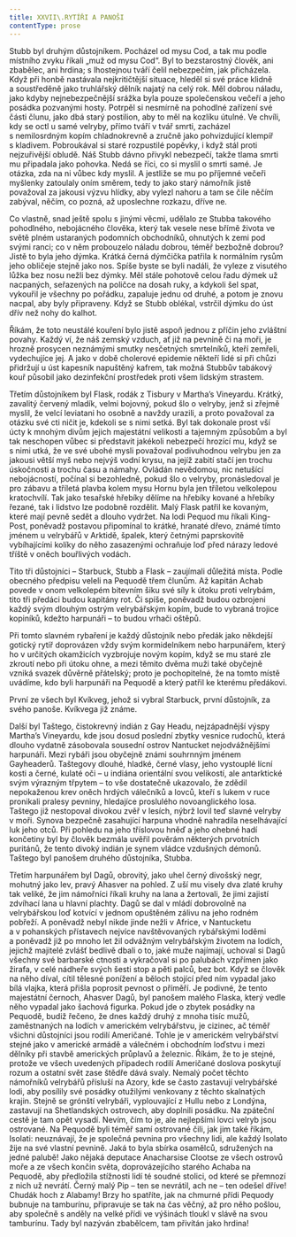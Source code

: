 ```yaml
---
title: XXVII\.RYTÍŘI A PANOŠI
contentType: prose
---
```


<section>

Stubb byl druhým důstojníkem. Pocházel od mysu Cod, a tak mu podle místního zvyku říkali „muž od mysu Cod“. Byl to bezstarostný člověk, ani zbabělec, ani hrdina; s lhostejnou tváří čelil nebezpečím, jak přicházela. Když při honbě nastávala nejkritičtější situace, hleděl si své práce klidně a soustředěně jako truhlářský dělník najatý na celý rok. Měl dobrou náladu, jako kdyby nejnebezpečnější srážka byla pouze společenskou večeří a jeho posádka pozvanými hosty. Potrpěl si nesmírně na pohodlné zařízení své části člunu, jako dbá starý postilion, aby to měl na kozlíku útulné. Ve chvíli, kdy se octl u samé velryby, přímo tváří v tvář smrti, zacházel s nemilosrdným kopím chladnokrevně a zručně jako pohvizdující klempíř s kladivem. Pobroukával si staré rozpustilé popěvky, i když stál proti nejzuřivější obludě. Náš Stubb dávno přivykl nebezpečí, takže tlama smrti mu připadala jako pohovka. Nedá se říci, co si myslil o smrti samé. Je otázka, zda na ni vůbec kdy myslil. A jestliže se mu po příjemné večeři myšlenky zatoulaly oním směrem, tedy to jako starý námořník jistě považoval za jakousi výzvu hlídky, aby vylezl nahoru a tam se čile něčím zabýval, něčím, co pozná, až uposlechne rozkazu, dříve ne.

Co vlastně, snad ještě spolu s jinými věcmi, udělalo ze Stubba takového pohodlného, nebojácného člověka, který tak vesele nese břímě života ve světě plném ustaraných podomních obchodníků, ohnutých k zemi pod svými ranci; co v něm probouzelo náladu dobrou, téměř bezbožně dobrou? Jistě to byla jeho dýmka. Krátká černá dýmčička patřila k normálním rysům jeho obličeje stejně jako nos. Spíše byste se byli nadáli, že vyleze z visutého lůžka bez nosu nežli bez dýmky. Měl stále pohotově celou řadu dýmek už nacpaných, seřazených na poličce na dosah ruky, a kdykoli šel spat, vykouřil je všechny po pořádku, zapaluje jednu od druhé, a potom je znovu nacpal, aby byly připraveny. Když se Stubb oblékal, vstrčil dýmku do úst dřív než nohy do kalhot.

Říkám, že toto neustálé kouření bylo jistě aspoň jednou z příčin jeho zvláštní povahy. Každý ví, že náš zemský vzduch, ať již na pevnině či na moři, je hrozně prosycen neznámými smutky nesčetných smrtelníků, kteří zemřeli, vydechujíce jej. A jako v době cholerové epidemie někteří lidé si při chůzi přidržují u úst kapesník napuštěný kafrem, tak možná Stubbův tabákový kouř působil jako dezinfekční prostředek proti všem lidským strastem.

Třetím důstojníkem byl Flask, rodák z Tisbury v Martha’s Vine­yardu. Krátký, zavalitý červený mladík, velmi bojovný, pokud šlo o velryby, jenž si zřejmě myslil, že velcí leviatani ho osobně a navždy urazili, a proto považoval za otázku své cti ničit je, kdekoli se s nimi setká. Byl tak dokonale prost vší úcty k mnohým divům jejich majestátní velikosti a tajemným způsobům a byl tak neschopen vůbec si představit jakékoli nebezpečí hrozící mu, když se s nimi utká, že ve své ubohé mysli považoval podivuhodnou velrybu jen za jakousi větší myš nebo nejvýš vodní krysu, na jejíž zabití stačí jen trochu úskočnosti a trochu času a námahy. Ovládán nevědomou, nic netušící nebojácností, počínal si bezohledně, pokud šlo o velryby, pronásledoval je pro zábavu a tříletá plavba kolem mysu Hornu byla jen tříletou velkolepou kratochvílí. Tak jako tesařské hřebíky dělíme na hřebíky kované a hřebíky řezané, tak i lidstvo lze podobně rozdělit. Malý Flask patřil ke kovaným, které mají pevně sedět a dlouho vydržet. Na lodi Pequod mu říkali King-Post, poněvadž postavou připomínal to krátké, hranaté dřevo, známé tímto jménem u velrybářů v Arktidě, špalek, který četnými paprskovitě vybíhajícími kolíky do něho zasazenými ochraňuje loď před nárazy ledové tříště v oněch bouřlivých vodách.

Tito tři důstojníci – Starbuck, Stubb a Flask – zaujímali důležitá místa. Podle obecného předpisu veleli na Pequodě třem člunům. Až kapitán Achab povede v onom velkolepém bitevním šiku své síly k útoku proti velrybám, tito tři předáci budou kapitány rot. Či spíše, poněvadž budou ozbrojeni každý svým dlouhým ostrým velrybářským kopím, bude to vybraná trojice kopiníků, kdežto harpunáři – to budou vrhači oštěpů.

Při tomto slavném rybaření je každý důstojník nebo předák jako někdejší gotický rytíř doprovázen vždy svým kormidelníkem nebo harpunářem, který ho v určitých okamžicích vyzbrojuje novým kopím, když se mu staré zle zkroutí nebo při útoku ohne, a mezi těmito dvěma muži také obyčejně vzniká svazek důvěrně přátelský; proto je pochopitelné, že na tomto místě uvádíme, kdo byli harpunáři na Pequodě a který patřil ke kterému předákovi.

První ze všech byl Kvíkveg, jehož si vybral Starbuck, první důstojník, za svého panoše. Kvíkvega již známe.

Další byl Taštego, čistokrevný indián z Gay Headu, nejzápadnější výspy Martha’s Vineyardu, kde jsou dosud poslední zbytky vesnice rudochů, která dlouho vydatně zásobovala sousední ostrov Nantucket nejodvážnějšími harpunáři. Mezi rybáři jsou obyčejně známi souhrnným jménem Gayheaderů. Taštegovy dlouhé, hladké, černé vlasy, jeho vystouplé lícní kosti a černé, kulaté oči – u indiána orientální svou velikostí, ale antarktické svým výrazným třpytem – to vše dostatečně ukazovalo, že zdědil nepokaženou krev oněch hrdých válečníků a lovců, kteří s lukem v ruce pronikali pralesy pevniny, hledajíce proslulého novoanglického losa. Taštego již nestopoval divokou zvěř v lesích, nýbrž lovil teď slavné velryby v moři. Synova bezpečně zasahující harpuna vhodně nahradila neselhávající luk jeho otců. Při pohledu na jeho tříslovou hněď a jeho ohebné hadí končetiny byl by člověk bezmála uvěřil pověrám některých prvotních puritánů, že tento divoký indián je synem vládce vzdušných démonů. Taštego byl panošem druhého důstojníka, Stubba.

Třetím harpunářem byl Dagů, obrovitý, jako uhel černý divošský negr, mohutný jako lev, pravý Ahasver na pohled. Z uší mu visely dva zlaté kruhy tak veliké, že jim námořníci říkali kruhy na lana a žertovali, že jimi zajistí zdvíhací lana u hlavní plachty. Dagů se dal v mládí dobrovolně na velrybářskou loď kotvící v jednom opuštěném zálivu na jeho rodném pobřeží. A poněvadž nebyl nikde jinde nežli v Africe, v Nantucketu a v pohanských přístavech nejvíce navštěvovaných rybářskými loděmi a poněvadž již po mnoho let žil odvážným velrybářským životem na lodích, jejichž majitelé zvlášť bedlivě dbali o to, jaké muže najímají, uchoval si Dagů všechny své barbarské ctnosti a vykračoval si po palubách vzpřímen jako žirafa, v celé nádheře svých šesti stop a pěti palců, bez bot. Když se člověk na něho díval, cítil tělesné ponížení a běloch stojící před ním vypadal jako bílá vlajka, která přišla poprosit pevnost o příměří. Je podivné, že tento majestátní černoch, Ahasver Dagů, byl panošem malého Flaska, který vedle něho vypadal jako šachová figurka. Pokud jde o zbytek posádky na Pequodě, budiž řečeno, že dnes každý druhý z mnoha tisíc mužů, zaměstnaných na lodích v americkém velrybářstvu, je cizinec, ač téměř všichni důstojníci jsou rodilí Američané. Tohle je v americkém velrybářství stejné jako v americké armádě a válečném i obchodním loďstvu i mezi dělníky při stavbě amerických průplavů a železnic. Říkám, že to je stejné, protože ve všech uvedených případech rodilí Američané doslova poskytují rozum a ostatní svět zase štědře dává svaly. Nemalý počet těchto námořníků velrybářů přísluší na Azory, kde se často zastavují velrybářské lodi, aby posílily své posádky otužilými venkovany z těchto skalnatých krajin. Stejně se grónští velrybáři, vyplouvající z Hullu nebo z Londýna, zastavují na Shetlandských ostrovech, aby doplnili posádku. Na zpáteční cestě je tam opět vysadí. Nevím, čím to je, ale nejlepšími lovci velryb jsou ostrované. Na Pequodě byli téměř samí ostrované čili, jak jim také říkám, Isolati: neuznávají, že je společná pevnina pro všechny lidi, ale každý Isolato žije na své vlastní pevnině. Jaká to byla sbírka osamělců, sdružených na jedné palubě! Jako nějaká deputace Anacharsise Clootse ze všech ostrovů moře a ze všech končin světa, doprovázejícího starého Achaba na Pequodě, aby předložila stížnosti lidí té soudné stolici, od které se přemnozí z nich už nevrátí. Černý malý Pip – ten se nevrátil, ach ne – ten odešel dříve! Chudák hoch z Alabamy! Brzy ho spatříte, jak na chmurné přídi Pequody bubnuje na tamburínu, připravuje se tak na čas věčný, až pro něho pošlou, aby společně s anděly na velké přídi ve výšinách tloukl v slávě na svou tamburínu. Tady byl nazýván zbabělcem, tam přivítán jako hrdina!

</section>
